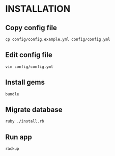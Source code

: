 INSTALLATION
===========

## Copy config file 

`cp config/config.example.yml config/config.yml`

## Edit config file

`vim config/config.yml`

## Install gems

`bundle`

## Migrate database

`ruby ./install.rb`

## Run app

`rackup`
